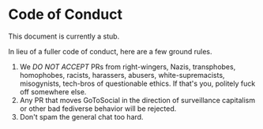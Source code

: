 # Code of Conduct

This document is currently a stub.

In lieu of a fuller code of conduct, here are a few ground rules.

1. We *DO NOT ACCEPT* PRs from right-wingers, Nazis, transphobes, homophobes, racists, harassers, abusers, white-supremacists, misogynists, tech-bros of questionable ethics. If that's you, politely fuck off somewhere else.
2. Any PR that moves GoToSocial in the direction of surveillance capitalism or other bad fediverse behavior will be rejected.
3. Don't spam the general chat too hard.
